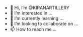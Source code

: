 - 👋 Hi, I’m @KIRANARTILLERY
- 👀 I’m interested in ...
- 🌱 I’m currently learning ...
- 💞️ I’m looking to collaborate on ...
- 📫 How to reach me ...

<!---
KIRANARTILLERY/KIRANARTILLERY is a ✨ special ✨ repository because its `README.md` (this file) appears on your GitHub profile.
You can click the Preview link to take a look at your changes.
--->
